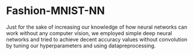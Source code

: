 # Fashion-MNIST-NN
Just for the sake of increasing our knowledge of how neural networks can work without any computer vision, we employed simple deep neural networks and tried to achieve decent accuracy values without convolution by tuning our hyperparameters and using datapreprocessing.
